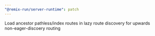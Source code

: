 ```yaml
---
"@remix-run/server-runtime": patch
---
```


Load ancestor pathless/index routes in lazy route discovery for upwards non-eager-discoery routing
